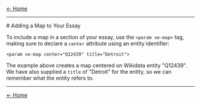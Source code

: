 [<- Home](https://docs.visual-essays.app/) <br />
___
<param ve-config layout="vtl">
# Adding a Map to Your Essay

To include a map in a section of your essay, use the `<param ve-map>` tag, making sure to declare a `center` attribute using an entity identifier:

`<param ve-map center="Q12439" title="Detroit">`

The example above creates a map centered on Wikidata entity "Q12439". We have also supplied a `title` of "Detroit" for the entity, so we can remember what the entity refers to. 

<param ve-map center="Q12439" title="Detroit">



____
[<- Home](https://docs.visual-essays.app/)
